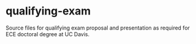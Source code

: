 # qualifying-exam

Source files for qualifying exam proposal and presentation as required for ECE doctoral degree at UC Davis.
